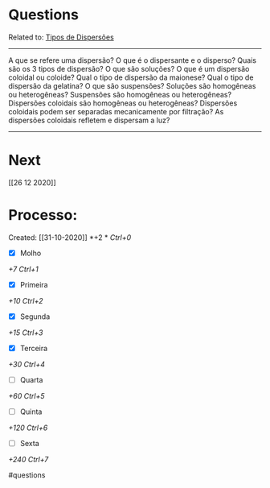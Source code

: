 # Questions
Related to: [Tipos de Dispersões](Tipos%20de%20Dispers%C3%B5es.md)

---

A que se refere uma dispersão?
O que é o dispersante e o disperso?
Quais são os 3 tipos de dispersão?
O que são soluções?
O que é um dispersão coloidal ou coloide?
Qual o tipo de dispersão da maionese?
Qual o tipo de dispersão da gelatina?
O que são suspensões?
Soluções são homogêneas ou heterogêneas?
Suspensões são homogêneas ou heterogêneas?
Dispersões coloidais são homogêneas ou heterogêneas?
Dispersões coloidais podem ser separadas mecanicamente por filtração?
As dispersões coloidais refletem e dispersam a luz?

---
# Next
[[26 12 2020]]
# Processo:
Created: [[31-10-2020]]
*+2 *  *Ctrl+0*
- [x] Molho  

*+7*  *Ctrl+1*

- [x] Primeira 

*+10*  *Ctrl+2*

- [x] Segunda

*+15*  *Ctrl+3*

- [x] Terceira 

*+30*  *Ctrl+4*

- [ ] Quarta 

*+60*  *Ctrl+5*

- [ ] Quinta 

*+120*  *Ctrl+6*

- [ ] Sexta 

*+240*  *Ctrl+7*


#questions